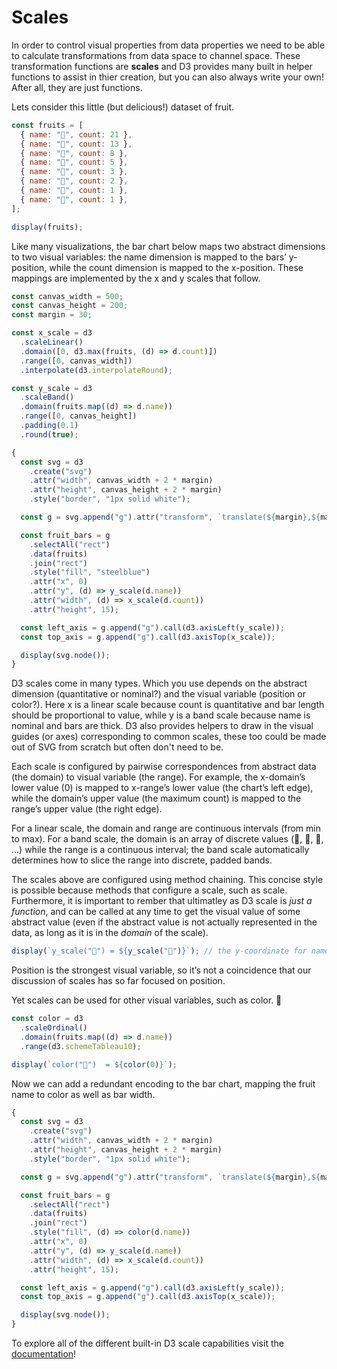 # Scales

In order to control visual properties from data properties we need to be able to calculate transformations from data space to channel space. These transformation functions are **scales** and D3 provides many built in helper functions to assist in thier creation, but you can also always write your own! After all, they are just functions.

Lets consider this little (but delicious!) dataset of fruit.

```js
const fruits = [
  { name: "🍊", count: 21 },
  { name: "🍇", count: 13 },
  { name: "🍏", count: 8 },
  { name: "🍌", count: 5 },
  { name: "🍐", count: 3 },
  { name: "🍋", count: 2 },
  { name: "🍎", count: 1 },
  { name: "🍉", count: 1 },
];

display(fruits);
```

Like many visualizations, the bar chart below maps two abstract dimensions to two visual variables: the name dimension is mapped to the bars’ y-position, while the count dimension is mapped to the x-position. These mappings are implemented by the x and y scales that follow.

```js
const canvas_width = 500;
const canvas_height = 200;
const margin = 30;

const x_scale = d3
  .scaleLinear()
  .domain([0, d3.max(fruits, (d) => d.count)])
  .range([0, canvas_width])
  .interpolate(d3.interpolateRound);

const y_scale = d3
  .scaleBand()
  .domain(fruits.map((d) => d.name))
  .range([0, canvas_height])
  .padding(0.1)
  .round(true);
```

```js
{
  const svg = d3
    .create("svg")
    .attr("width", canvas_width + 2 * margin)
    .attr("height", canvas_height + 2 * margin)
    .style("border", "1px solid white");

  const g = svg.append("g").attr("transform", `translate(${margin},${margin})`);

  const fruit_bars = g
    .selectAll("rect")
    .data(fruits)
    .join("rect")
    .style("fill", "steelblue")
    .attr("x", 0)
    .attr("y", (d) => y_scale(d.name))
    .attr("width", (d) => x_scale(d.count))
    .attr("height", 15);

  const left_axis = g.append("g").call(d3.axisLeft(y_scale));
  const top_axis = g.append("g").call(d3.axisTop(x_scale));

  display(svg.node());
}
```

D3 scales come in many types. Which you use depends on the abstract dimension (quantitative or nominal?) and the visual variable (position or color?). Here x is a linear scale because count is quantitative and bar length should be proportional to value, while y is a band scale because name is nominal and bars are thick. D3 also provides helpers to draw in the visual guides (or axes) corresponding to common scales, these too could be made out of SVG from scratch but often don't need to be.

Each scale is configured by pairwise correspondences from abstract data (the domain) to visual variable (the range). For example, the x-domain’s lower value (0) is mapped to x-range’s lower value (the chart’s left edge), while the domain’s upper value (the maximum count) is mapped to the range’s upper value (the right edge).

For a linear scale, the domain and range are continuous intervals (from min to max). For a band scale, the domain is an array of discrete values (🍊, 🍇, 🍏, …) while the range is a continuous interval; the band scale automatically determines how to slice the range into discrete, padded bands.

The scales above are configured using method chaining. This concise style is possible because methods that configure a scale, such as scale. Furthermore, it is important to rember that ultimatley as D3 scale is _just a function_, and can be called at any time to get the visual value of some abstract value (even if the abstract value is not actually represented in the data, as long as it is in the _domain_ of the scale).

```js
display(`y_scale("🍇") = ${y_scale("🍇")}`); // the y-coordinate for name = grapes
```

Position is the strongest visual variable, so it’s not a coincidence that our discussion of scales has so far focused on position.

Yet scales can be used for other visual variables, such as color. 🌈

```js
const color = d3
  .scaleOrdinal()
  .domain(fruits.map((d) => d.name))
  .range(d3.schemeTableau10);

display(`color("🍇")  = ${color(0)}`);
```

Now we can add a redundant encoding to the bar chart, mapping the fruit name to color as well as bar width.

```js
{
  const svg = d3
    .create("svg")
    .attr("width", canvas_width + 2 * margin)
    .attr("height", canvas_height + 2 * margin)
    .style("border", "1px solid white");

  const g = svg.append("g").attr("transform", `translate(${margin},${margin})`);

  const fruit_bars = g
    .selectAll("rect")
    .data(fruits)
    .join("rect")
    .style("fill", (d) => color(d.name))
    .attr("x", 0)
    .attr("y", (d) => y_scale(d.name))
    .attr("width", (d) => x_scale(d.count))
    .attr("height", 15);

  const left_axis = g.append("g").call(d3.axisLeft(y_scale));
  const top_axis = g.append("g").call(d3.axisTop(x_scale));

  display(svg.node());
}
```

To explore all of the different built-in D3 scale capabilities visit the [documentation](https://d3js.org/d3-scale)!
